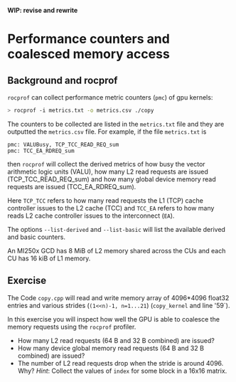 **WIP: revise and rewrite**

# Performance counters and coalesced memory access

## Background and rocprof

`rocprof` can collect performance metric counters (`pmc`) of gpu kernels:
```bash
> rocprof -i metrics.txt -o metrics.csv ./copy
```

The counters to be collected are listed in the `metrics.txt` file and they are
outputted the `metrics.csv` file. For example, if the file `metrics.txt` is

```
pmc: VALUBusy, TCP_TCC_READ_REQ_sum
pmc: TCC_EA_RDREQ_sum
```
then `rocprof` will collect the derived metrics of how busy the vector
arithmetic logic units (VALU), how many L2 read requests are issued
(TCP_TCC_READ_REQ_sum) and how many global device memory read requests are
issued (TCC_EA_RDREQ_sum).

Here `TCP_TCC` refers to how many read requests the L1 (TCP) cache controller
issues to the L2 cache (TCC) and `TCC_EA` refers to how many reads L2 cache
controller issues to the interconnect (`EA`).

The options `--list-derived` and `--list-basic` will list the available derived
and basic counters. 

An MI250x GCD has 8 MiB of L2 memory shared across the CUs and each CU has 16
kiB of L1 memory.

## Exercise

The Code `copy.cpp` will read and write memory array of 4096*4096 float32
entries and various strides (`(1<<n)-1, n=1...21`) (`copy_kernel` and line
'59`).

In this exercise you will inspect how well the GPU is able to coalesce the
memory requests using the `rocprof` profiler.

- How many L2 read requests (64 B and 32 B combined) are issued?
- How many device global memory read requests (64 B and 32 B combined) are
  issued?
- The number of L2 read requests drop when the stride is around 4096. Why?
    *Hint*: Collect the values of `index` for some block in a 16x16 matrix.
    
